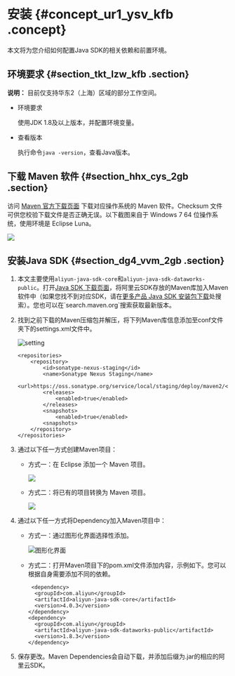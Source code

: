 # 安装 {#concept_ur1_ysv_kfb .concept}

本文将为您介绍如何配置Java SDK的相关依赖和前置环境。

## 环境要求 {#section_tkt_lzw_kfb .section}

**说明：** 目前仅支持华东2（上海）区域的部分工作空间。

-   环境要求

    使用JDK 1.8及以上版本，并配置环境变量。

-   查看版本

    执行命令`java -version`，查看Java版本。


## 下载 Maven 软件 {#section_hhx_cys_2gb .section}

访问 [Maven 官方下载页面](http://maven.apache.org/download.cgi) 下载对应操作系统的 Maven 软件。Checksum 文件可供您校验下载文件是否正确无误。以下截图来自于 Windows 7 64 位操作系统，使用环境是 Eclipse Luna。

![](http://static-aliyun-doc.oss-cn-hangzhou.aliyuncs.com/assets/img/10054/156336272913402_zh-CN.png)

## 安装Java SDK {#section_dg4_vvm_2gb .section}

1.  本文主要使用`aliyun-java-sdk-core`和`aliyun-java-sdk-dataworks-public`。打开[Java SDK 下载页面](http://develop.aliyun.com/sdk/java)，将阿里云SDK存放的Maven库加入Maven软件中（如果您找不到对应SDK，请在[更多产品 Java SDK 安装包下载](https://oss.sonatype.org/#nexus-search;gav~com.aliyun~aliyun-java-sdk-*~~~)处搜索）。您也可以在`search.maven.org`搜索获取最新版本。
2.  找到之前下载的Maven压缩包并解压，将下列Maven库信息添加至conf文件夹下的settings.xml文件中。

    ![setting](http://static-aliyun-doc.oss-cn-hangzhou.aliyuncs.com/assets/img/23438/156336272941613_zh-CN.png)

    ``` {#codeblock_1yr_gpq_wz6 .language-json}
    <repositories>
        <repository>
            <id>sonatype-nexus-staging</id>
            <name>Sonatype Nexus Staging</name>
            <url>https://oss.sonatype.org/service/local/staging/deploy/maven2/</url>
            <releases>
                <enabled>true</enabled>
            </releases>
            <snapshots>
                <enabled>true</enabled>
            <snapshots>
        </repository>
    </repositories>
    ```

3.  通过以下任一方式创建Maven项目：
    -   方式一：在 Eclipse 添加一个 Maven 项目。

        ![](http://static-aliyun-doc.oss-cn-hangzhou.aliyuncs.com/assets/img/10054/156336273013404_zh-CN.png)

    -   方式二：将已有的项目转换为 Maven 项目。

        ![](http://static-aliyun-doc.oss-cn-hangzhou.aliyuncs.com/assets/img/10054/156336273013405_zh-CN.jpg)

4.  通过以下任一方式将Dependency加入Maven项目中：
    -   方式一：通过图形化界面选择性添加。

        ![图形化界面](http://static-aliyun-doc.oss-cn-hangzhou.aliyuncs.com/assets/img/10054/156336273013406_zh-CN.jpg)

    -   方式二：打开Maven项目下的pom.xml文件添加内容，示例如下。您可以根据自身需要添加不同的依赖。

        ``` {#codeblock_81q_epf_8yc .language-python}
         <dependency>
          <groupId>com.aliyun</groupId>
          <artifactId>aliyun-java-sdk-core</artifactId>
          <version>4.0.3</version>
        </dependency>
        <dependency>
          <groupId>com.aliyun</groupId>
          <artifactId>aliyun-java-sdk-dataworks-public</artifactId>
          <version>1.8.3</version>
        </dependency>
        ```

5.  保存更改。Maven Dependencies会自动下载，并添加后缀为.jar的相应的阿里云SDK。

